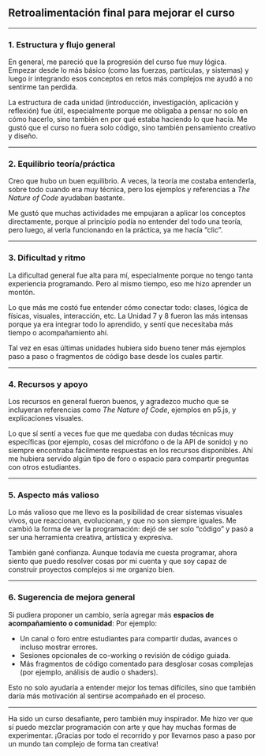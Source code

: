 
## Retroalimentación final para mejorar el curso

---

### 1. Estructura y flujo general

En general, me pareció que la progresión del curso fue muy lógica. Empezar desde lo más básico (como las fuerzas, partículas, y sistemas) y luego ir integrando esos conceptos en retos más complejos me ayudó a no sentirme tan perdida.

La estructura de cada unidad (introducción, investigación, aplicación y reflexión) fue útil, especialmente porque me obligaba a pensar no solo en cómo hacerlo, sino también en por qué estaba haciendo lo que hacía. Me gustó que el curso no fuera solo código, sino también pensamiento creativo y diseño.

---

### 2. Equilibrio teoría/práctica

Creo que hubo un buen equilibrio. A veces, la teoría me costaba entenderla, sobre todo cuando era muy técnica, pero los ejemplos y referencias a *The Nature of Code* ayudaban bastante.

Me gustó que muchas actividades me empujaran a aplicar los conceptos directamente, porque al principio podía no entender del todo una teoría, pero luego, al verla funcionando en la práctica, ya me hacía “clic”.

---

### 3. Dificultad y ritmo

La dificultad general fue alta para mí, especialmente porque no tengo tanta experiencia programando. Pero al mismo tiempo, eso me hizo aprender un montón.

Lo que más me costó fue entender cómo conectar todo: clases, lógica de físicas, visuales, interacción, etc. La Unidad 7 y 8 fueron las más intensas porque ya era integrar todo lo aprendido, y sentí que necesitaba más tiempo o acompañamiento ahí.

Tal vez en esas últimas unidades hubiera sido bueno tener más ejemplos paso a paso o fragmentos de código base desde los cuales partir.

---

### 4. Recursos y apoyo

Los recursos en general fueron buenos, y agradezco mucho que se incluyeran referencias como *The Nature of Code*, ejemplos en p5.js, y explicaciones visuales.

Lo que sí sentí a veces fue que me quedaba con dudas técnicas muy específicas (por ejemplo, cosas del micrófono o de la API de sonido) y no siempre encontraba fácilmente respuestas en los recursos disponibles. Ahí me hubiera servido algún tipo de foro o espacio para compartir preguntas con otros estudiantes.

---

### 5. Aspecto más valioso

Lo más valioso que me llevo es la posibilidad de crear sistemas visuales vivos, que reaccionan, evolucionan, y que no son siempre iguales. Me cambió la forma de ver la programación: dejó de ser solo “código” y pasó a ser una herramienta creativa, artística y expresiva.

También gané confianza. Aunque todavía me cuesta programar, ahora siento que puedo resolver cosas por mi cuenta y que soy capaz de construir proyectos complejos si me organizo bien.

---

### 6. Sugerencia de mejora general

Si pudiera proponer un cambio, sería agregar más **espacios de acompañamiento o comunidad**:
Por ejemplo:

* Un canal o foro entre estudiantes para compartir dudas, avances o incluso mostrar errores.
* Sesiones opcionales de co-working o revisión de código guiada.
* Más fragmentos de código comentado para desglosar cosas complejas (por ejemplo, análisis de audio o shaders).

Esto no solo ayudaría a entender mejor los temas difíciles, sino que también daría más motivación al sentirse acompañado en el proceso.

---

Ha sido un curso desafiante, pero también muy inspirador. Me hizo ver que sí puedo mezclar programación con arte y que hay muchas formas de experimentar. ¡Gracias por todo el recorrido y por llevarnos paso a paso por un mundo tan complejo de forma tan creativa!
